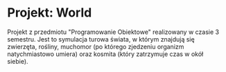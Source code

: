 # Projekt: World

Projekt z przedmiotu "Programowanie Obiektowe" realizowany w czasie 3 semestru. Jest to symulacja turowa świata, w którym znajdują się zwierzęta, rośliny, muchomor (po którego zjedzeniu organizm natychmiastowo umiera) oraz kosmita (który zatrzymuje czas w okół siebie).
